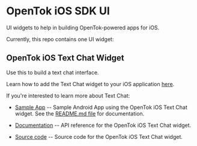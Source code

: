 # OpenTok iOS SDK UI

UI widgets to help in building OpenTok-powered apps for iOS.

Currently, this repo contains one UI widget: 

## OpenTok iOS Text Chat Widget ##
Use this to build a text chat interface. 

Learn how to add the Text Chat widget to your iOS application [here](/samples/TextChatSample/README.md).

If you're interested to learn more about Text Chat:

* [Sample App](/samples/TextChatSample/) -- Sample Android App using the OpenTok iOS Text Chat widget.
  See the [README.md file](/samples/TextChatSample/README.md) for documentation.

* [Documentation](/text-chat-docs/) -- API reference for the OpenTok iOS Text Chat widget.

* [Source code](/OTKTextChat/) -- Source code for the OpenTok iOS Text Chat widget.
